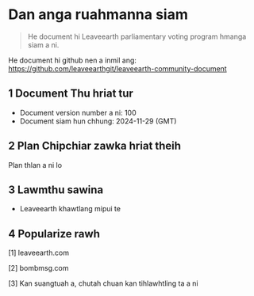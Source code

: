 # Dan anga ruahmanna siam

>He document hi Leaveearth parliamentary voting program hmanga siam a ni.

He document hi github nen a inmil ang: https://github.com/leaveearthgit/leaveearth-community-document

## 1 Document Thu hriat tur

- Document version number a ni: 100
- Document siam hun chhung: 2024-11-29 (GMT)

## 2 Plan Chipchiar zawka hriat theih

Plan thlan a ni lo

## 3 Lawmthu sawina
* Leaveearth khawtlang mipui te

## 4 Popularize rawh
[1] leaveearth.com

[2] bombmsg.com

[3] Kan suangtuah a, chutah chuan kan tihlawhtling ta a ni